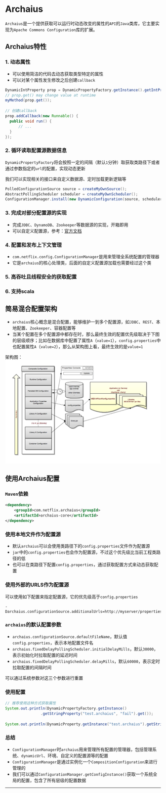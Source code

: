 # Archaius

`Archaius`是一个提供获取可以运行时动态改变的属性的`API`的`Java`类库，它主要实现为`Apache Commons Configuration`库的扩展。

## Archaius特性

### 1. 动态属性
- 可以使用简洁的代码去动态获取类型特定的属性
- 可以对某个属性发生修改之后创建`callback`
```java
DynamicIntProperty prop = DynamicPropertyFactory.getInstance().getIntProperty("myProperty", DEFAULT_VALUE);
// prop.get() may change value at runtime
myMethod(prop.get());

// 创建callback
prop.addCallback(new Runnable() {
  public void run() {
      // ...
  }
});
```

### 2. 循环读取配置源数据信息

`DynamicPropertyFactory`将会按照一定的间隔（默认`1`分钟）取获取类路径下或者通过参数指定的`url`的配置，实现动态更新

我们可以实现相关的接口来自定义数据源、定时加载更新逻辑等
```java
PolledConfigurationSource source = createMyOwnSource();
AbstractPollingScheduler scheduler = createMyOwnScheduler();
ConfigurationManager.install(new DynamicConfiguration(source, scheduler));
```

### 3. 完成对部分配置源的实现

- 完成`JDBC`、`DynamoDB`、`Zookeeper`等数据源的实现，开箱即用
- 可以自定义配置源，参考：[官方文档](https://github.com/Netflix/archaius/wiki/Users-Guide)

### 4. 配置和发布上下文管理

- `com.netflix.config.ConfigurationManager`是用来管理全系统配置的管理器
- 它是`archaius`的核心处理类，后面的自定义配置源加载也需要经过这个类

### 5. 高吞吐且线程安全的获取配置

### 6. 支持scala

## 简易混合配置架构

- `archaius`核心概念是混合配置，能够维护一到多个配置源，如`JDBC`、`REST`、本地配置、`Zookeeper`、容器配置等
- 当某个配置在多个配置源中都存在时，那么最终生效的配置优先级取决于下图的层级顺序；比如在数据库中配置了属性`A`（`value=1`），`config.properties`中也配置属性`A`（`value=2`），那么从架构图上看，最终生效的是`value=1`

架构图：
![archaius_架构图.png](img/archaius_1.png)

## 使用Archaius配置

### `Maven`依赖
```xml
<dependency>
    <groupId>com.netflix.archaius</groupId>
    <artifactId>archaius-core</artifactId>
</dependency>
```

### 使用本地文件作为配置源

- 默认`archaius`可以会使用类路径下的`config.properties`文件作为配置源
- `jar`中的`config.properties`也会作为配置源，不过这个优先级比当前工程类路径的低
- 也可以在类路径下配置`config.properties`，通过获取配置方式来动态获取配置

### 使用外部的URLS作为配置源

可以使用如下配置来指定配置源，它的优先级高于`config.properties`
```properties
-Darchaius.configurationSource.additionalUrls=http://myserver/properties
```

### `archaius`的默认配置参数

- `archaius.configurationSource.defaultFileName`，默认值`config.properties`，表示本地配置文件名
- `archaius.fixedDelayPollingScheduler.initialDelayMills`，默认`30000`，表示初始化时拉取配置的延迟时间
- `archaius.fixedDelayPollingScheduler.delayMills`，默认`60000`，表示定时拉取配置的间隔时间

可以通过系统参数对这三个参数进行重置

### 使用配置

```java
// 推荐使用这种方式获取属性
System.out.println(DynamicPropertyFactory.getInstance()
                .getStringProperty("test.archaius", "fail").get());

System.out.println(DynamicProperty.getInstance("test.archaius").getString());
```

### 总结

- `ConfigurationManager`时`archaius`用来管理所有配置的管理器，包括管理系统、`dynamicUrl`、环境、自定义的配置源等的配置
- `ConfigurationManager`是通过实例化一个`CompositionConfiguration`来进行管理的
- 我们可以通过`ConfigurationManager.getConfigInstance()`获取一个系统全局的配置，包含了所有层级的配置数据

----
